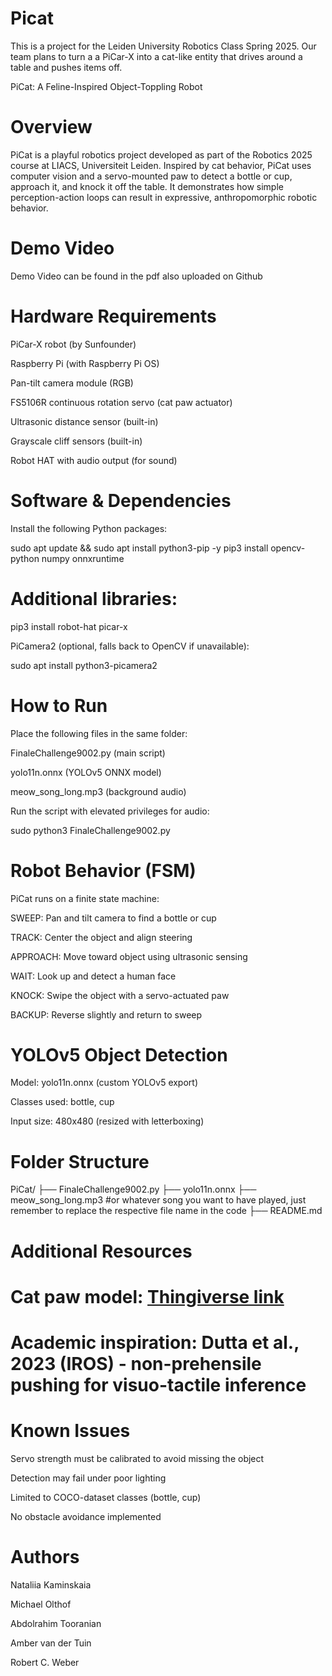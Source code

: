 # Picat
This is a project for the Leiden University Robotics Class Spring 2025. Our team plans to turn a a PiCar-X into a cat-like entity that drives around a table and pushes items off.

PiCat: A Feline-Inspired Object-Toppling Robot

# Overview

PiCat is a playful robotics project developed as part of the Robotics 2025 course at LIACS, Universiteit Leiden. Inspired by cat behavior, PiCat uses computer vision and a servo-mounted paw to detect a bottle or cup, approach it, and knock it off the table. It demonstrates how simple perception-action loops can result in expressive, anthropomorphic robotic behavior.

# Demo Video

Demo Video can be found in the pdf also uploaded on Github

# Hardware Requirements

PiCar-X robot (by Sunfounder)

Raspberry Pi (with Raspberry Pi OS)

Pan-tilt camera module (RGB)

FS5106R continuous rotation servo (cat paw actuator)

Ultrasonic distance sensor (built-in)

Grayscale cliff sensors (built-in)

Robot HAT with audio output (for sound)

# Software & Dependencies

Install the following Python packages:

sudo apt update && sudo apt install python3-pip -y
pip3 install opencv-python numpy onnxruntime

# Additional libraries:

pip3 install robot-hat picar-x

PiCamera2 (optional, falls back to OpenCV if unavailable):

sudo apt install python3-picamera2

# How to Run

Place the following files in the same folder:

FinaleChallenge9002.py (main script)

yolo11n.onnx (YOLOv5 ONNX model)

meow_song_long.mp3 (background audio)

Run the script with elevated privileges for audio:

sudo python3 FinaleChallenge9002.py

# Robot Behavior (FSM)

PiCat runs on a finite state machine:

SWEEP: Pan and tilt camera to find a bottle or cup

TRACK: Center the object and align steering

APPROACH: Move toward object using ultrasonic sensing

WAIT: Look up and detect a human face

KNOCK: Swipe the object with a servo-actuated paw

BACKUP: Reverse slightly and return to sweep

# YOLOv5 Object Detection

Model: yolo11n.onnx (custom YOLOv5 export)

Classes used: bottle, cup

Input size: 480x480 (resized with letterboxing)

# Folder Structure

PiCat/
├── FinaleChallenge9002.py
├── yolo11n.onnx
├── meow_song_long.mp3 #or whatever song you want to have played, just remember to replace the respective file name in the code
├── README.md

# Additional Resources

# Cat paw model: [Thingiverse link](https://www.thingiverse.com/thing:3741160)

# Academic inspiration: Dutta et al., 2023 (IROS) - non-prehensile pushing for visuo-tactile inference

# Known Issues

Servo strength must be calibrated to avoid missing the object

Detection may fail under poor lighting

Limited to COCO-dataset classes (bottle, cup)

No obstacle avoidance implemented

# Authors

Nataliia Kaminskaia

Michael Olthof

Abdolrahim Tooranian

Amber van der Tuin

Robert C. Weber
